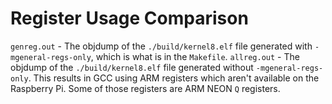 # Register Usage Comparison

`genreg.out` - The objdump of the `./build/kernel8.elf` file generated with `-mgeneral-regs-only`, which is what is in the `Makefile`.
`allreg.out` - The objdump of the `./build/kernel8.elf` file generated without `-mgeneral-regs-only`. This results in GCC using ARM registers which aren't available on the Raspberry Pi. Some of those registers are ARM NEON `Q` registers. 
